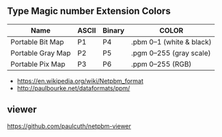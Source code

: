
## Type	Magic number	Extension	Colors

Name | ASCII | Binary | COLOR
------------- | ----- | -----| -------------
Portable Bit Map |	P1 |	P4 | .pbm	0–1 (white & black) |
Portable Gray Map |	P2 |	P5 |	.pgm	0–255 (gray scale) |
Portable Pix Map |	P3 |	P6 |	.ppm	0–255 (RGB) |


- https://en.wikipedia.org/wiki/Netpbm_format
- http://paulbourke.net/dataformats/ppm/


## viewer
https://github.com/paulcuth/netpbm-viewer
